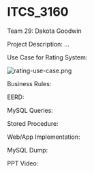 # ITCS_3160

Team 29: Dakota Goodwin
  
Project Description: ...


Use Case for Rating System:

![rating-use-case.png](https://raw.githubusercontent.com/dgoodw11/ITCS_3160-052/main/images/rating-use-case.png)


Business Rules:


EERD: 


MySQL Queries:


Stored Procedure:


Web/App Implementation:


MySQL Dump:


PPT Video:
